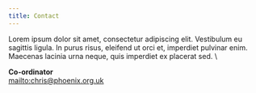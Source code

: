 ```yaml
---
title: Contact
---
```

Lorem ipsum dolor sit amet, consectetur adipiscing elit. Vestibulum eu sagittis ligula. In purus risus, eleifend ut orci et, imperdiet pulvinar enim. Maecenas lacinia urna neque, quis imperdiet ex placerat sed.
\

**Co-ordinator**\
<mailto:chris@phoenix.org.uk>

